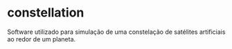 # constellation
Software utilizado para simulação de uma constelação de satélites artificiais ao redor de um planeta.
